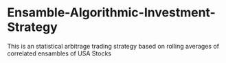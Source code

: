 # Ensamble-Algorithmic-Investment-Strategy
This is an statistical arbitrage trading strategy based on rolling averages of correlated ensambles of USA Stocks
